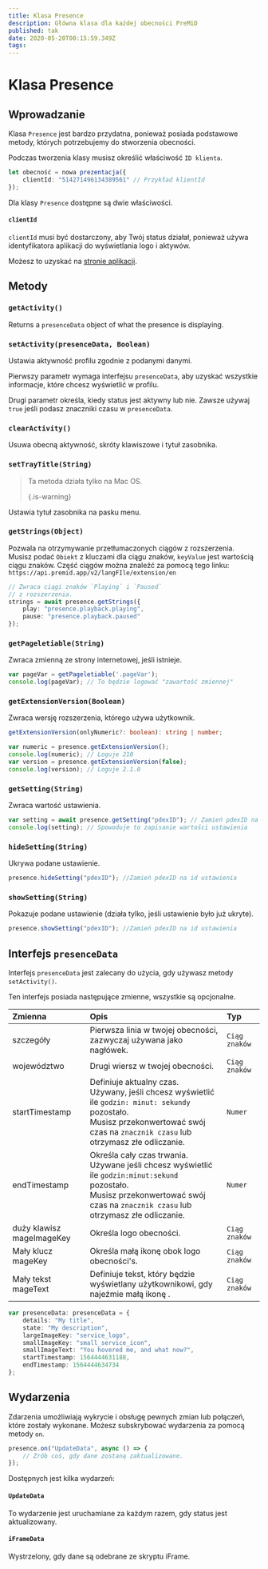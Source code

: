 ```yaml
---
title: Klasa Presence
description: Główna klasa dla każdej obecności PreMiD
published: tak
date: 2020-05-20T00:15:59.349Z
tags:
---
```


# Klasa Presence

## Wprowadzanie

Klasa `Presence` jest bardzo przydatna, ponieważ posiada podstawowe metody, których potrzebujemy do stworzenia obecności.

 Podczas tworzenia klasy musisz określić właściwość `ID klienta`.

```typescript
let obecność = nowa prezentacja({
    clientId: "514271496134389561" // Przykład klientId
});
```

Dla klasy `Presence` dostępne są dwie właściwości.

#### `clientId`

`clientId` musi być dostarczony, aby Twój status działał, ponieważ używa identyfikatora aplikacji do wyświetlania logo i aktywów.

Możesz to uzyskać na [stronie aplikacji](https://discordapp.com/developers/applications).

## Metody

### `getActivity()`

Returns a `presenceData` object of what the presence is displaying.

### `setActivity(presenceData, Boolean)`

Ustawia aktywność profilu zgodnie z podanymi danymi.

Pierwszy parametr wymaga interfejsu `presenceData`, aby uzyskać wszystkie informacje, które chcesz wyświetlić w profilu.

Drugi parametr określa, kiedy status jest aktywny lub nie. Zawsze używaj `true` jeśli podasz znaczniki czasu w `presenceData`.

### `clearActivity()`

Usuwa obecną aktywność, skróty klawiszowe i tytuł zasobnika.

### `setTrayTitle(String)`

> Ta metoda działa tylko na Mac OS. 
> 
> {.is-warning}

Ustawia tytuł zasobnika na pasku menu.

### `getStrings(Object)`

Pozwala na otrzymywanie przetłumaczonych ciągów z rozszerzenia. Musisz podać `Obiekt` z kluczami dla ciągu znaków, `keyValue` jest wartością ciągu znaków. Część ciągów można znaleźć za pomocą tego linku: `https://api.premid.app/v2/langFIle/extension/en`

```typescript
// Zwraca ciągi znaków `Playing` i `Paused`
// z rozszerzenia.
strings = await presence.getStrings({
    play: "presence.playback.playing",
    pause: "presence.playback.paused"
});
```

### `getPageletiable(String)`

Zwraca zmienną ze strony internetowej, jeśli istnieje.

```typescript
var pageVar = getPageletiable('.pageVar');
console.log(pageVar); // To będzie logować "zawartość zmiennej"
```

### `getExtensionVersion(Boolean)`
Zwraca wersję rozszerzenia, którego używa użytkownik.
```typescript
getExtensionVersion(onlyNumeric?: boolean): string | number;

var numeric = presence.getExtensionVersion();
console.log(numeric); // Loguje 210
var version = presence.getExtensionVersion(false);
console.log(version); // Loguje 2.1.0
```

### `getSetting(String)`
Zwraca wartość ustawienia.
```typescript
var setting = await presence.getSetting("pdexID"); // Zamień pdexID na id ustawienia
console.log(setting); // Spowoduje to zapisanie wartości ustawienia
```

### `hideSetting(String)`
Ukrywa podane ustawienie.
```typescript
presence.hideSetting("pdexID"); //Zamień pdexID na id ustawienia
```

### `showSetting(String)`
Pokazuje podane ustawienie (działa tylko, jeśli ustawienie było już ukryte).
```typescript
presence.showSetting("pdexID"); //Zamień pdexID na id ustawienia
```

## Interfejs `presenceData`

Interfejs `presenceData` jest zalecany do użycia, gdy używasz metody `setActivity()`.

Ten interfejs posiada następujące zmienne, wszystkie są opcjonalne.

<table>
  <thead>
    <tr>
      <th style="text-align:left">Zmienna</th>
      <th style="text-align:left">Opis</th>
      <th style="text-align:left">Typ</th>
    </tr>
  </thead>
  <tbody>
    <tr>
      <td style="text-align:left">szczegóły</td>
      <td style="text-align:left">Pierwsza linia w twojej obecności, zazwyczaj używana jako nagłówek.</td>
      <td style="text-align:left"><code>Ciąg znaków</code>
      </td>
    </tr>
    <tr>
      <td style="text-align:left">województwo</td>
      <td style="text-align:left">Drugi wiersz w twojej obecności.</td>
      <td style="text-align:left"><code>Ciąg znaków</code>
      </td>
    </tr>
    <tr>
      <td style="text-align:left">startTimestamp</td>
      <td style="text-align:left">Definiuje aktualny czas.<br>
        Używany, jeśli chcesz wyświetlić ile <code>godzin: minut: sekundy</code> pozostało.
          <br>Musisz przekonwertować swój czas na <code>znacznik czasu</code> lub otrzymasz złe
          odliczanie.
      </td>
      <td style="text-align:left"><code>Numer</code>
      </td>
    </tr>
    <tr>
      <td style="text-align:left">endTimestamp</td>
      <td style="text-align:left">Określa cały czas trwania.
        <br>Używane jeśli chcesz wyświetlić ile <code>godzin:minut:sekund</code> pozostało.
          <br>Musisz przekonwertować swój czas na <code>znacznik czasu</code> lub otrzymasz złe
          odliczanie.
      </td>
      <td style="text-align:left"><code>Numer</code>
      </td>
    </tr>
    <tr>
      <td style="text-align:left">duży klawisz mageImageKey</td>
      <td style="text-align:left">Określa logo obecności.</td>
      <td style="text-align:left"><code>Ciąg znaków</code>
      </td>
    </tr>
    <tr>
      <td style="text-align:left">Mały klucz mageKey</td>
      <td style="text-align:left">Określa małą ikonę obok logo obecności&apos;s.</td>
      <td style="text-align:left"><code>Ciąg znaków</code>
      </td>
    </tr>
    <tr>
      <td style="text-align:left">Mały tekst mageText</td>
      <td style="text-align:left">Definiuje tekst, który będzie wyświetlany użytkownikowi, gdy najeźmie małą ikonę
.</td>
      <td style="text-align:left"><code>Ciąg znaków</code>
      </td>
    </tr>
  </tbody>
</table>

```typescript
var presenceData: presenceData = {
    details: "My title",
    state: "My description",
    largeImageKey: "service_logo",
    smallImageKey: "small_service_icon",
    smallImageText: "You hovered me, and what now?",
    startTimestamp: 1564444631188,
    endTimestamp: 1564444634734
};
```

## Wydarzenia

Zdarzenia umożliwiają wykrycie i obsługę pewnych zmian lub połączeń, które zostały wykonane. Możesz subskrybować wydarzenia za pomocą metody `on`.

```typescript
presence.on("UpdateData", async () => {
    // Zrób coś, gdy dane zostaną zaktualizowane.
});
```

Dostępnych jest kilka wydarzeń:

#### `UpdateData`

To wydarzenie jest uruchamiane za każdym razem, gdy status jest aktualizowany.

#### `iFrameData`

Wystrzelony, gdy dane są odebrane ze skryptu iFrame.
